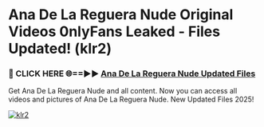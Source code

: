 # Ana De La Reguera Nude Original Videos 0nlyFans Leaked - Files Updated! (klr2)

<h3>🔴 CLICK HERE 🌐==►► <a href="https://tinyurl.com/52m3yx9h" rel="nofollow">Ana De La Reguera Nude Updated Files</a></h3>

Get Ana De La Reguera Nude and all content. Now you can access all videos and pictures of Ana De La Reguera Nude. New Updated Files 2025!

[![klr2](https://i.imgur.com/TnHtlc8.gif)](https://tinyurl.com/52m3yx9h)
